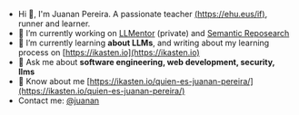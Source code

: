
- Hi 👋, I'm Juanan Pereira. A passionate teacher [(https://ehu.eus/if)](https://www.ehu.eus/es/web/informatika-fakultatea), runner and learner.
- 🔭 I’m currently working on [LLMentor](https://github.com/juananpe/LLMentor-container) (private) and [Semantic Reposearch](https://reposearch.coddii.org)
- 📝 I’m currently learning **about LLMs**, and writing about my learning process on [https://ikasten.io](https://ikasten.io)
- 💬 Ask me about **software engineering, web development, security, llms**
- 📄 Know about me [https://ikasten.io/quien-es-juanan-pereira/](https://ikasten.io/quien-es-juanan-pereira/)
- Contact me: [@juanan](https://twitter.com/juanan)

